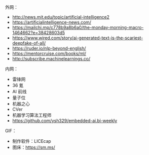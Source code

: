 外网：

- http://news.mit.edu/topic/artificial-intelligence2
- https://artificialintelligence-news.com/
- https://mailchi.mp/c778b9a8b6a0/the-monday-morning-macro-1464662?e=38428603d5
- https://www.wired.com/story/ai-generated-text-is-the-scariest-deepfake-of-all/
- https://ruder.io/nlp-beyond-english/
- https://mentorcruise.com/books/ml/
- http://subscribe.machinelearnings.co/

内网：

- 雷锋网
- 36 氪
- AI 前线
- 量子位
- 机器之心
- CVer
- 机器学习算法工程师
- https://github.com/ysh329/embedded-ai.bi-weekly

GIF：

- 制作软件：LICEcap
- 图床：https://sm.ms/



